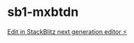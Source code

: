 # sb1-mxbtdn

[Edit in StackBlitz next generation editor ⚡️](https://stackblitz.com/~/github.com/ydideh810/sb1-mxbtdn)
